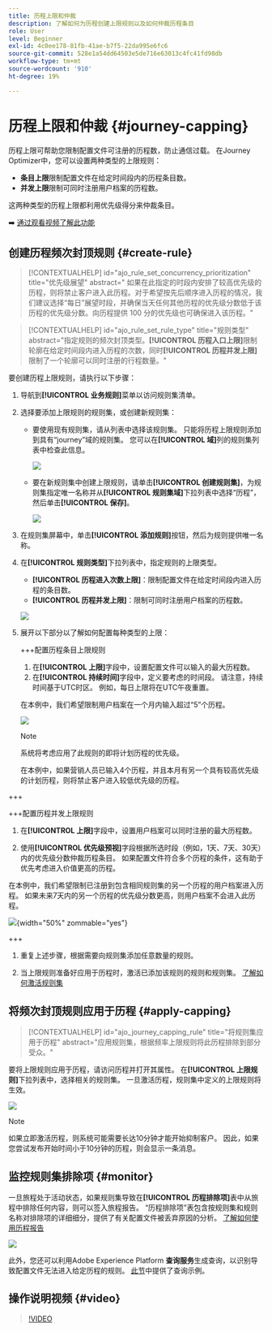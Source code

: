 ```yaml
---
title: 历程上限和仲裁
description: 了解如何为历程创建上限规则以及如何仲裁历程条目
role: User
level: Beginner
exl-id: 4c0ee178-81fb-41ae-b7f5-22da995e6fc6
source-git-commit: 528e1a54dd64503e5de716e63013c4fc41fd98db
workflow-type: tm+mt
source-wordcount: '910'
ht-degree: 19%

---
```


# 历程上限和仲裁 {#journey-capping}

历程上限可帮助您限制配置文件可注册的历程数，防止通信过载。 在Journey Optimizer中，您可以设置两种类型的上限规则：

* **条目上限**&#x200B;限制配置文件在给定时间段内的历程条目数。
* **并发上限**&#x200B;限制可同时注册用户档案的历程数。

这两种类型的历程上限都利用优先级得分来仲裁条目。

➡️ [通过观看视频了解此功能](#video)

## 创建历程频次封顶规则 {#create-rule}

>[!CONTEXTUALHELP]
>id="ajo_rule_set_concurrency_prioritization"
>title="优先级展望"
>abstract=" 如果在此指定的时段内安排了较高优先级的历程，则将禁止客户进入此历程。对于希望按先后顺序进入历程的情况，我们建议选择“每日”展望时段，并确保当天任何其他历程的优先级分数低于该历程的优先级分数。向历程提供 100 分的优先级也可确保进入该历程。"

>[!CONTEXTUALHELP]
>id="ajo_rule_set_rule_type"
>title="规则类型"
>abstract="指定规则的频次封顶类型。**[!UICONTROL 历程入口上限]**&#x200B;限制轮廓在给定时间段内进入历程的次数，同时&#x200B;**[!UICONTROL 历程并发上限]**&#x200B;限制了一个轮廓可以同时注册的行程数量。"

要创建历程上限规则，请执行以下步骤：

1. 导航到&#x200B;**[!UICONTROL 业务规则]**&#x200B;菜单以访问规则集清单。

1. 选择要添加上限规则的规则集，或创建新规则集：

   * 要使用现有规则集，请从列表中选择该规则集。 只能将历程上限规则添加到具有“journey”域的规则集。 您可以在&#x200B;**[!UICONTROL 域]**&#x200B;列的规则集列表中检查此信息。

     ![](assets/journey-capping-list.png)

   * 要在新规则集中创建上限规则，请单击&#x200B;**[!UICONTROL 创建规则集]**，为规则集指定唯一名称并从&#x200B;**[!UICONTROL 规则集域]**&#x200B;下拉列表中选择“历程”，然后单击&#x200B;**[!UICONTROL 保存]**。

     ![](assets/journey-capping-rule-set.png)

1. 在规则集屏幕中，单击&#x200B;**[!UICONTROL 添加规则]**&#x200B;按钮，然后为规则提供唯一名称。

1. 在&#x200B;**[!UICONTROL 规则类型]**&#x200B;下拉列表中，指定规则的上限类型。

   * **[!UICONTROL 历程进入次数上限]**：限制配置文件在给定时间段内进入历程的条目数。
   * **[!UICONTROL 历程并发上限]**：限制可同时注册用户档案的历程数。

   ![](assets/journey-capping-concurrency.png)

1. 展开以下部分以了解如何配置每种类型的上限：

   +++配置历程条目上限规则

   1. 在&#x200B;**[!UICONTROL 上限]**&#x200B;字段中，设置配置文件可以输入的最大历程数。
   1. 在&#x200B;**[!UICONTROL 持续时间]**&#x200B;字段中，定义要考虑的时间段。 请注意，持续时间基于UTC时区。 例如，每日上限将在UTC午夜重置。

   在本例中，我们希望限制用户档案在一个月内输入超过“5”个历程。

   ![](assets/journey-capping-entry-example.png)

   >[!NOTE]
   >
   >系统将考虑应用了此规则的即将计划历程的优先级。
   >
   >在本例中，如果营销人员已输入4个历程，并且本月有另一个具有较高优先级的计划历程，则将禁止客户进入较低优先级的历程。

+++

   +++配置历程并发上限规则

   1. 在&#x200B;**[!UICONTROL 上限]**&#x200B;字段中，设置用户档案可以同时注册的最大历程数。

   1. 使用&#x200B;**[!UICONTROL 优先级预视]**&#x200B;字段根据所选时段（例如，1天、7天、30天）内的优先级分数仲裁历程条目。 如果配置文件符合多个历程的条件，这有助于优先考虑进入价值更高的历程。

   在本例中，我们希望限制已注册到包含相同规则集的另一个历程的用户档案进入历程。 如果未来7天内的另一个历程的优先级分数更高，则用户档案不会进入此历程。

   ![](assets/journey-capping-concurrency-example.png){width="50%" zommable="yes"}

+++

1. 重复上述步骤，根据需要向规则集添加任意数量的规则。

1. 当上限规则准备好应用于历程时，激活已添加该规则的规则和规则集。 [了解如何激活规则集](../conflict-prioritization/rule-sets.md#create)

## 将频次封顶规则应用于历程 {#apply-capping}

>[!CONTEXTUALHELP]
>id="ajo_journey_capping_rule"
>title="将规则集应用于历程"
>abstract="应用规则集，根据频率上限规则将此历程排除到部分受众。"

要将上限规则应用于历程，请访问历程并打开其属性。 在&#x200B;**[!UICONTROL 上限规则]**&#x200B;下拉列表中，选择相关的规则集。 一旦激活历程，规则集中定义的上限规则将生效。

![](assets/journey-capping-apply.png)

>[!NOTE]
>
>如果立即激活历程，则系统可能需要长达10分钟才能开始抑制客户。 因此，如果您尝试发布开始时间小于10分钟的历程，则会显示一条消息。

## 监控规则集排除项 {#monitor}

一旦旅程处于活动状态，如果规则集导致在&#x200B;**[!UICONTROL 历程排除项]**&#x200B;表中从旅程中排除任何内容，则可以签入旅程报告。 “历程排除项”表包含按规则集和规则名称对排除项的详细细分，提供了有关配置文件被丢弃原因的分析。 [了解如何使用历程报告](../reports/journey-global-report-cja.md)

![](assets/journey-report.png)

此外，您还可以利用Adobe Experience Platform **查询服务**&#x200B;生成查询，以识别导致配置文件无法进入给定历程的规则。 [此节](../reports/query-examples.md#common-queries)中提供了查询示例。

## 操作说明视频 {#video}

>[!VIDEO](https://video.tv.adobe.com/v/3435530?quality=12)
